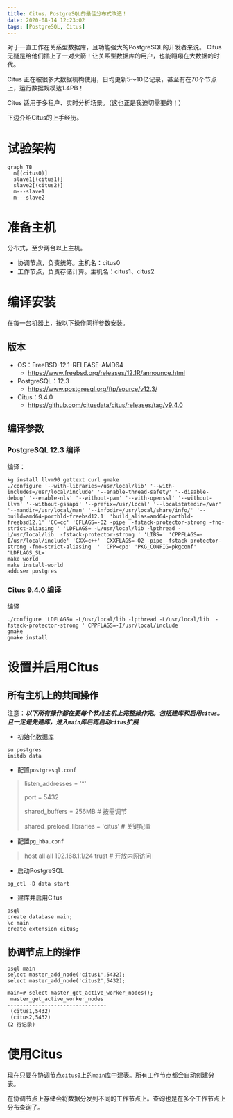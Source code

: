 ```yaml
---
title: Citus，PostgreSQL的最佳分布式改造！
date: 2020-08-14 12:23:02
tags: [PostgreSQL, Citus]
---
```


对于一直工作在关系型数据库，且功能强大的PostgreSQL的开发者来说。
Citus 无疑是给他们插上了一对火箭！让关系型数据库的用户，也能翱翔在大数据的时代。

Citus 正在被很多大数据机构使用，日均更新5～10亿记录，甚至有在70个节点上，运行数据规模达1.4PB！

Citus 适用于多租户、实时分析场景。（这也正是我迫切需要的！）

下边介绍Citus的上手经历。

# 试验架构
```mermaid
graph TB
  m[(citus0)]
  slave1[(citus1)]
  slave2[(citus2)]
  m---slave1
  m---slave2
```

# 准备主机
分布式，至少两台以上主机。
- 协调节点，负责统筹。主机名：citus0
- 工作节点，负责存储计算。主机名：citus1、citus2

# 编译安装
在每一台机器上，按以下操作同样参数安装。
## 版本
- OS：FreeBSD-12.1-RELEASE-AMD64
    - https://www.freebsd.org/releases/12.1R/announce.html
- PostgreSQL：12.3
    - https://www.postgresql.org/ftp/source/v12.3/
- Citus：9.4.0
    - https://github.com/citusdata/citus/releases/tag/v9.4.0

## 编译参数
### PostgreSQL 12.3 编译
编译：
```shell
kg install llvm90 gettext curl gmake
./configure '--with-libraries=/usr/local/lib' '--with-includes=/usr/local/include' '--enable-thread-safety' '--disable-debug' '--enable-nls' '--without-pam' '--with-openssl' '--without-llvm' '--without-gssapi' '--prefix=/usr/local' '--localstatedir=/var' '--mandir=/usr/local/man' '--infodir=/usr/local/share/info/' '--build=amd64-portbld-freebsd12.1' 'build_alias=amd64-portbld-freebsd12.1' 'CC=cc' 'CFLAGS=-O2 -pipe  -fstack-protector-strong -fno-strict-aliasing ' 'LDFLAGS= -L/usr/local/lib -lpthread -L/usr/local/lib  -fstack-protector-strong ' 'LIBS=' 'CPPFLAGS=-I/usr/local/include' 'CXX=c++' 'CXXFLAGS=-O2 -pipe -fstack-protector-strong -fno-strict-aliasing  ' 'CPP=cpp' 'PKG_CONFIG=pkgconf' 'LDFLAGS_SL='
make world
make install-world
adduser postgres
```

### Citus 9.4.0 编译
编译
```shell
./configure 'LDFLAGS= -L/usr/local/lib -lpthread -L/usr/local/lib  -fstack-protector-strong ' CPPFLAGS=-I/usr/local/include
gmake
gmake install
```

# 设置并启用Citus
## 所有主机上的共同操作
注意：***以下所有操作都在要每个节点主机上完整操作完。包括建库和启用`citus`。且一定是先建库，进入`main`库后再启动`citus`扩展***
- 初始化数据库
```shell
su postgres
initdb data
```
- 配置`postgresql.conf`
> listen_addresses = '*'
>
> port = 5432
>
>shared_buffers = 256MB # 按需调节
>
>shared_preload_libraries = 'citus' # 关键配置
>
- 配置`pg_hba.conf`
>host    all             all             192.168.1.1/24          trust  # 开放内网访问
>
- 启动PostgreSQL
```shell script
pg_ctl -D data start
```
- 建库并启用Citus
```shell
psql
create database main;
\c main
create extension citus;
```

## 协调节点上的操作
```shell
psql main
select master_add_node('citus1',5432);
select master_add_node('citus2',5432);

main=# select master_get_active_worker_nodes();
 master_get_active_worker_nodes
--------------------------------
 (citus1,5432)
 (citus2,5432)
(2 行记录)
```

# 使用Citus
现在只要在协调节点`citus0`上的`main`库中建表。所有工作节点都会自动创建分表。

在协调节点上存储会将数据分发到不同的工作节点上。查询也是在多个工作节点上分布查询了。